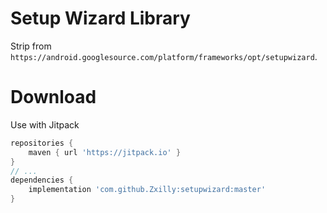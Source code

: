 # Setup Wizard Library

Strip from `https://android.googlesource.com/platform/frameworks/opt/setupwizard`.

# Download

Use with Jitpack

```groovy
repositories {
    maven { url 'https://jitpack.io' }
}
// ...
dependencies {
    implementation 'com.github.Zxilly:setupwizard:master'
}
```